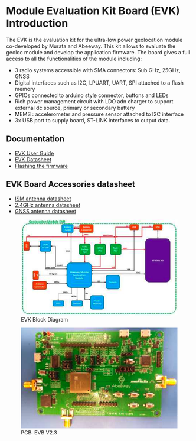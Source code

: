 # Module Evaluation Kit Board (EVK) Introduction

The EVK is the evaluation kit for the ultra-low power geolocation module co-developed by Murata and Abeeway. This kit allows to evaluate the geoloc module and develop the application firmware. The board gives a full access to all the functionalities of the module including: 

* 3 radio systems accessible with SMA connectors: Sub GHz, 25GHz, GNSS
* Digital interfaces such as I2C, LPUART, UART, SPI attached to a flash memory  
* GPIOs connected to arduino style connector, buttons and LEDs 
* Rich power management circuit with LDO adn charger to support external dc source, primary or secondary battery
* MEMS : accelerometer and pressure sensor attached to I2C interface  
* 3x USB port to supply board, ST-LINK interfaces to output data. 

## Documentation

* [EVK User Guide](https://actilitysa.sharepoint.com/:f:/t/aby/EiX2Y8y8xhFCnn4DE78bWtkBpk2KVE9mOXlT7qOH0DFyyA?e=YS9t6h)
* [EVK Datasheet](https://actilitysa.sharepoint.com/:b:/t/aby/Eat2H1zqEbtEl8VBFMaOicIBk0q_FNdnkcAgFkY_unyISA?e=wda8xv)
* [Flashing the firmware](https://actilitysa.sharepoint.com/:b:/t/aby/ET5cthwckEFBtsDKI7FViYYBvYnug1R_VcTYmS9Hnbn2-A?e=GBDMXU)

## EVK Board Accessories datasheet
* [ISM antenna datasheet](https://actilitysa.sharepoint.com/:b:/t/aby/EboESMeA--hFrTeQ-DC5OOwBPwmW9nkFpLUL6Hl9_tj0zw?e=CqUdE5)
* [2.4GHz antenna datasheet](https://actilitysa.sharepoint.com/:b:/t/aby/EbOxQ_vr4wlGmPy9BSc_xtgB5GvzugESPLdeR9Wk9TJfVQ?e=pmuJc2)
* [GNSS antenna datasheet](https://actilitysa.sharepoint.com/:b:/t/aby/Een_GJ2bq7hAmshljs2QSaABRKdt5qDZXNH-F_3Cfm0B8w?e=S82SZH)



<figure>
  <img src='./images/evk_block_diagram.png'/>
  <figcaption>EVK Block Diagram</figcaption>
</figure>

<figure>
  <img src='./images/pcb_evk_V2.3.png'/>
  <figcaption>PCB: EVB V2.3</figcaption>
</figure>